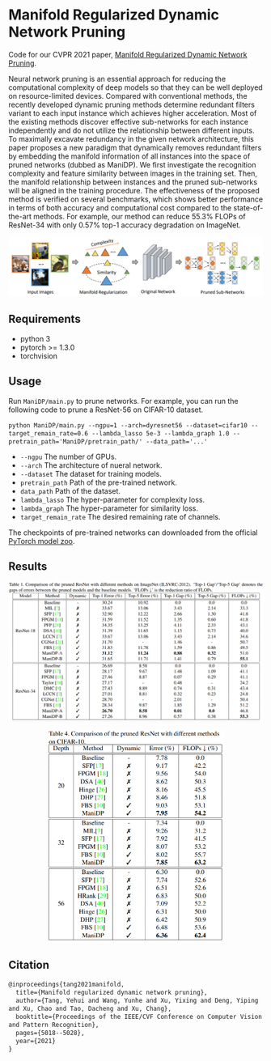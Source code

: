 # Manifold Regularized Dynamic Network Pruning

Code for our CVPR 2021 paper, [Manifold Regularized Dynamic Network Pruning](https://openaccess.thecvf.com/content/CVPR2021/papers/Tang_Manifold_Regularized_Dynamic_Network_Pruning_CVPR_2021_paper.pdf).

Neural network pruning is an essential approach for reducing the computational complexity of deep models so that they can be well deployed on resource-limited devices. Compared with conventional methods, the recently developed dynamic pruning methods determine redundant filters variant to each input instance which achieves higher acceleration. Most of the existing methods discover effective  sub-networks for each instance independently and do not utilize  the relationship between different inputs. To maximally excavate redundancy in the given network architecture, this paper proposes a new paradigm that dynamically removes redundant filters by embedding the manifold information of all instances into the space of pruned networks (dubbed as ManiDP). We first investigate the recognition complexity and feature similarity between images in the training set. Then, the manifold relationship between instances and the pruned sub-networks will be aligned in the training procedure. The effectiveness of the proposed method is verified on several benchmarks, which shows  better performance in terms of both accuracy and computational cost compared to the state-of-the-art methods. For example, our method can reduce 55.3% FLOPs of ResNet-34 with only 0.57% top-1 accuracy degradation on ImageNet.

<p align="center">
<img src="fig/framework.PNG" width="800">
</p>


## Requirements

- python 3
- pytorch >= 1.3.0
- torchvision

## Usage


Run  `ManiDP/main.py` to  prune networks. For example,  you can run the following code to prune a ResNet-56 on CIFAR-10 dataset. 

```shell
python ManiDP/main.py --ngpu=1 --arch=dyresnet56 --dataset=cifar10 --target_remain_rate=0.6 --lambda_lasso 5e-3 --lambda_graph 1.0 --pretrain_path='ManiDP/pretrain_path/' --data_path='...'
```

- `--ngpu` The number of GPUs.
- `--arch` The architecture of nueral network.
- `--dataset` The dataset for training models.
- `pretrain_path` Path of the pre-trained network.
- `data_path` Path of the dataset.
- `lambda_lasso`  The hyper-parameter for complexity loss.
- `lambda_graph` The hyper-parameter for similarity loss.
- `target_remain_rate` The desired remaining rate of channels.

The checkpoints of pre-trained networks can downloaded from the official [PyTorch model zoo](https://pytorch.org/docs/stable/model_zoo.html).




## Results

<p align="center">
<img src="fig/imagenet.PNG" width="600">
</p>


<p align="center">
<img src="fig/cifar10.PNG" width="350">
</p>



## Citation

    @inproceedings{tang2021manifold,
      title={Manifold regularized dynamic network pruning},
      author={Tang, Yehui and Wang, Yunhe and Xu, Yixing and Deng, Yiping and Xu, Chao and Tao, Dacheng and Xu, Chang},
      booktitle={Proceedings of the IEEE/CVF Conference on Computer Vision and Pattern Recognition},
      pages={5018--5028},
      year={2021}
    }
